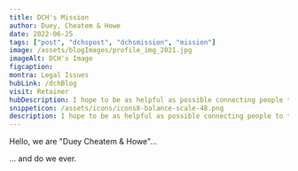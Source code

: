 ```yaml
---
title: DCH's Mission
author: Duey, Cheatem & Howe
date: 2022-06-25
tags: ["post", "dchspost", "dchsmission", "mission"]
image: /assets/blogImages/profile_img_2021.jpg
imageAlt: DCH's Image
figcaption:
montra: Legal Issues
hubLink: /dchBlog
visit: Retainer
hubDescription: I hope to be as helpful as possible connecting people to the right resources. We don't offer any legal advice, we can hopefully open a few doors for you.
snippeticon: /assets/icons/icons8-balance-scale-48.png
description: I hope to be as helpful as possible connecting people to the right resources.
---
```

<p class="articleLead">
Hello, we are "Duey Cheatem & Howe"...
</p>
<p>
... and do we ever.
</p>